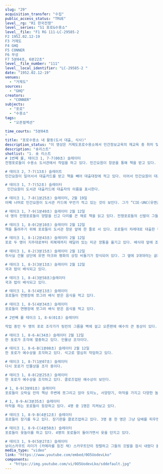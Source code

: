 ```yaml
---
slug: "29"
acquisition_transfer: "수집"
public_access_status: "TRUE"
level__rg: "R1 한국전쟁"
level__series: "S1 포로&수용소"
level__file: "F1 RG 111-LC-29585-2
F2 1952.02.12-19
F3 거제도
F4 GHQ
F5 CONNER
F6 무성
F7 5분04초, 6분22초"
level__file_number: "111"
level__local_identifier: "LC-29585-2 "
date: "1952.02.12-19"
venues: 
  - "거제도"
sources: 
  - "GHQ"
creators: 
  - "CONNER"
subjects: 
  - "포로"
  - "수용소"
tags: 
  - "오픈컬렉션"

time_courts: "5분04초
"
title: "포로수용소 내 활동(도서 대출, 식사)"
description_status: "이 영상은 거제도포로수용소에서 민간정보교육의 재교육 중 취미 및 예술 활동을 보여주고 있다. "
description: "숏리스트"
shotlist: "1. 숏 리스트
# 1번째 롤, 테이크 1, 7-7(00초) 슬레이터
전쟁포로들이 수용소 도서관에서 작업을 하고 있다. 민간요원이 창문을 통해 책을 받고 있다.

# 테이크 2, 7-7(13초) 슬레이트
민간요원이 일어서서 대출카드를 받고 책을 빼어 대출대장에 적고 있다. 이어서 민간요원이 대출자에게 책을 전달하고 있다. 

# 테이크 1, 7-7(52초) 슬레이터
 민간요원이 도서관 대출카드에 대출자의 이름을 표시한다. 

# 테이크 1, 7-8(1분25초) 슬레이터, 2월 19일
어째 너머로 민간요원이 도서관 카드에 무언가 적고 있는 것이 보인다. 그가 “CIE-UNC(유엔군 민간정보교육국)” 라고 도장이 찍힌 면지와 함께 책을 들고 있다. 

# 테이크 1, 7-9(1분49초) 슬레이터 2월 12일
네 명의 전쟁포로들이 양말을 신고 다리를 꼰 채로 책을 읽고 있다. 전쟁포로들의 신발이 그들 앞에 있다. 

# 테이크 1, 8-0(2분10초) 슬레이터 2월 12일
책을 돌려주기 위해 포로들이 도서관 창문 앞에 한 줄로 서 있다. 포로들이 차례대로 대출한 책을 반납하거나 대출받고 있다.

# 테이크 1, 8-1(2분43초) 슬레이터 2월 12일
포로 두 명이 지주대로부터 피복재까지 매달려 있는 미군 깡통을 옮기고 있다. 배식대 앞에 조각상이 보인다. 

# 테이크 1, 8-2(3분15초) 슬레이터 2월 12일
취사실 건물 상단에 유엔 마크와 평화의 상징 비둘기가 장식되어 있다. 그 옆에 1대대라는 글자가 보인다. 포로들이 배식 줄에서 걸어가고 있다. 

# 테이크 1, 8-3(3분13초) 슬레이터 2월 12일
국과 밥이 배식되고 있다. 

# 테이크 1, 8-4(3분58초)슬레이터
국과 밥이 배식되고 있다.

# 테이크 1, 8-5(4분13초) 슬레이터
포로들이 연병장에 쪼그려 배식 받은 음식을 먹고 있다.

# 테이크 1, 8-5(4분34초) 슬레이터
포로들이 연병장에 쪼그려 배식 받은 음식을 먹고 있다.

# 2번째 롤 테이크 1, 8-6(01초) 슬레이터 

작업 중인 두 명의 포로 조각가가 링컨의 그름을 벽에 걸고 오른편에 예수의 큰 동상이 있다. 포로 조각가가 조작 작업을 시작하고 있다.

# 테이크 1, 8-6-A(34초) 슬레이터 2월 12일
한 포로가 조각에 열중하고 있다. 인물상 조각이다. 

# 테이크 1, 8-6-B(1분08초) 슬레이터 2월 12일
한 포로가 예수상을 조각하고 있다. 석고로 열심히 작업하고 있다.

# 테이크 1, 8-7(1분07초) 슬레이터
다시 포로가 인물상을 조각 중이다. 

# 테이크 1, 8-8(2분25초) 슬레이터
한 포로가 예수상을 조각하고 있다. 클로즈업된 예수상이 보인다.

# 1, 8-9(3분01초) 슬레이터
포로들이 오락실 안의 책상 주변에 쪼그리고 앉아 도미노, 서양장기, 마작을 가지고 다양한 놀이를 하고 있다. 담배를 피우는 포로가 있다. 

# 1, 8-9-A(3분35초) 슬레이터
마작을 하는 포로들이 등장하고 있다. 4명 중 1명은 지켜보고 있다. 

# 테이크 1, 8-9-B(4분12초) 슬레이터
포로들이 장기를 두고 있다. 장기판을 클로즈업하고 있다. 3명 중 한 명은 그냥 담배를 피우면서 지켜보고 있다.

# 테이크 1, 8-9-C(4분50초) 슬레이터
포로들이 윳놀이를 하고 있다. 4명의 포로들이 돌아가면서 윳을 던지고 있다.

# 테이크 1, 9-0(5분27초) 슬레이터
보이스카우트 리더가 (카메라를 등진 채) 스카우트단이 정렬하고 그들의 깃발을 잠시 내렸다 올리며 경례를 한 후에 교단에서 내려온다. 단상 옆에 태극기가 있다."
media_type: "video"
link: "https://www.youtube.com/embed/0O5UodevLko"
components: 
  - "https://img.youtube.com/vi/0O5UodevLko/sddefault.jpg"
---
```

